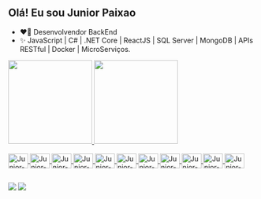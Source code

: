 ## Olá! Eu sou Junior Paixao

- ❤️‍🔥 Desenvolvendor BackEnd
- ✨ JavaScript | C# | .NET Core | ReactJS | SQL Server | MongoDB | APIs RESTful | Docker | MicroServiços.


<div>
    <a href="https://github.com/juniorti91">
    <img height="170em" src="https://github-readme-stats.vercel.app/api?username=juniorti91&show_icons=true&theme=highcontrast&include_all_commits=true&count_private=true"/>
    <img height="170em" src="https://github-readme-stats.vercel.app/api/top-langs/?username=juniorti91&layout=compact&langs_count=7&theme=highcontrast"/>
</div>

<div style="display: inline_block"><br>
    <img align="center" alt="Junior-JavaScript" height="30" width="40" src="https://cdn.jsdelivr.net/gh/devicons/devicon/icons/javascript/javascript-original.svg">
    <img align="center" alt="Junior-CSharp" height="30" width="40" src="https://cdn.jsdelivr.net/gh/devicons/devicon/icons/csharp/csharp-original.svg">
    <img align="center" alt="Junior-DotNet" height="30" width="40" src="https://cdn.jsdelivr.net/gh/devicons/devicon/icons/dot-net/dot-net-original.svg">
    <img align="center" alt="Junior-React" height="30" width="40" src="https://cdn.jsdelivr.net/gh/devicons/devicon/icons/react/react-original.svg">
    <img align="center" alt="Junior-SQLServer" height="30" width="40" src="https://cdn.jsdelivr.net/gh/devicons/devicon/icons/microsoftsqlserver/microsoftsqlserver-plain.svg">
    <img align="center" alt="Junior-MongoDB" height="30" width="40" src="https://cdn.jsdelivr.net/gh/devicons/devicon/icons/mongodb/mongodb-original-wordmark.svg">
    <img align="center" alt="Junior-RESTfulAPI" height="30" width="40" src="https://cdn.jsdelivr.net/gh/devicons/devicon/icons/postman/postman-original.svg"> <!-- Substituído por Postman que é comumente usado para APIs RESTful -->
    <img align="center" alt="Junior-Docker" height="30" width="40" src="https://cdn.jsdelivr.net/gh/devicons/devicon/icons/docker/docker-original.svg">
    <img align="center" alt="Junior-Microservices" height="30" width="40" src="https://cdn.jsdelivr.net/gh/devicons/devicon/icons/kubernetes/kubernetes-plain.svg"> <!-- Substituído por Kubernetes, comumente usado em Microserviços -->
    <img align="center" alt="Junior-PHP" height="30" width="40" src="https://cdn.jsdelivr.net/gh/devicons/devicon/icons/php/php-original.svg">
    <img align="center" alt="Junior-MySQL" height="30" width="40" src="https://cdn.jsdelivr.net/gh/devicons/devicon/icons/mysql/mysql-original-wordmark.svg">
</div>

##

<div>
    <a href="mailto:juniortidesenvolvimento1@gmail.com"><img src="https://img.shields.io/badge/Gmail-D14836?style=for-the-badge&logo=gmail&logoColor=white" target="_blank"></a>
    <a href="https://www.linkedin.com/in/junior-paixao-8398a681/"><img src="https://img.shields.io/badge/LinkedIn-0077B5?style=for-the-badge&logo=linkedin&logoColor=white" target="_blank"></a>
</div>
